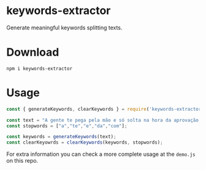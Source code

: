 # keywords-extractor

Generate meaningful keywords splitting texts.

# Download

```
npm i keywords-extractor
```

# Usage

```js
const { generateKeywords, clearKeywords } = require('keywords-extractor');

const text = "A gente te pega pela mão e só solta na hora da aprovação :) Enem e vestibulares estão com tudo!";
const stopwords = ["a","te","e","da","com"];

const keywords = generateKeywords(text);
const clearKeyowrds = clearKeywords(keywords, stopwords);

```

For extra information you can check a more complete usage at the `demo.js` on this repo.

